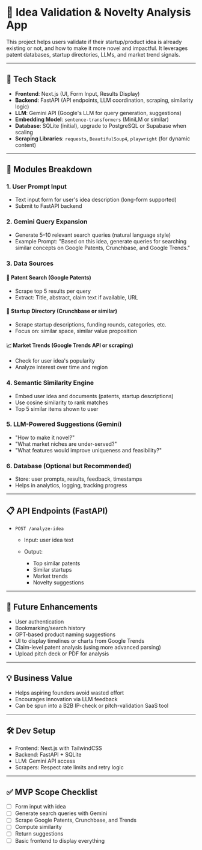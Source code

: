 # 📌 Idea Validation & Novelty Analysis App

This project helps users validate if their startup/product idea is already existing or not, and how to make it more novel and impactful. It leverages patent databases, startup directories, LLMs, and market trend signals.

---

## 🔧 Tech Stack

- **Frontend**: Next.js (UI, Form Input, Results Display)
- **Backend**: FastAPI (API endpoints, LLM coordination, scraping, similarity logic)
- **LLM**: Gemini API (Google's LLM for query generation, suggestions)
- **Embedding Model**: `sentence-transformers` (MiniLM or similar)
- **Database**: SQLite (initial), upgrade to PostgreSQL or Supabase when scaling
- **Scraping Libraries**: `requests`, `BeautifulSoup4`, `playwright` (for dynamic content)

---

## 🧩 Modules Breakdown

### 1. User Prompt Input

- Text input form for user's idea description (long-form supported)
- Submit to FastAPI backend

### 2. Gemini Query Expansion

- Generate 5–10 relevant search queries (natural language style)
- Example Prompt: "Based on this idea, generate queries for searching similar concepts on Google Patents, Crunchbase, and Google Trends."

### 3. Data Sources

#### 📘 Patent Search (Google Patents)

- Scrape top 5 results per query
- Extract: Title, abstract, claim text if available, URL

#### 🚀 Startup Directory (Crunchbase or similar)

- Scrape startup descriptions, funding rounds, categories, etc.
- Focus on: similar space, similar value proposition

#### 📈 Market Trends (Google Trends API or scraping)

- Check for user idea's popularity
- Analyze interest over time and region

### 4. Semantic Similarity Engine

- Embed user idea and documents (patents, startup descriptions)
- Use cosine similarity to rank matches
- Top 5 similar items shown to user

### 5. LLM-Powered Suggestions (Gemini)

- "How to make it novel?"
- "What market niches are under-served?"
- "What features would improve uniqueness and feasibility?"

### 6. Database (Optional but Recommended)

- Store: user prompts, results, feedback, timestamps
- Helps in analytics, logging, tracking progress

---

## 📋 API Endpoints (FastAPI)

- `POST /analyze-idea`

  - Input: user idea text
  - Output:

    - Top similar patents
    - Similar startups
    - Market trends
    - Novelty suggestions

---

## 🔮 Future Enhancements

- User authentication
- Bookmarking/search history
- GPT-based product naming suggestions
- UI to display timelines or charts from Google Trends
- Claim-level patent analysis (using more advanced parsing)
- Upload pitch deck or PDF for analysis

---

## 💡 Business Value

- Helps aspiring founders avoid wasted effort
- Encourages innovation via LLM feedback
- Can be spun into a B2B IP-check or pitch-validation SaaS tool

---

## 🛠 Dev Setup

- Frontend: Next.js with TailwindCSS
- Backend: FastAPI + SQLite
- LLM: Gemini API access
- Scrapers: Respect rate limits and retry logic

---

## ✅ MVP Scope Checklist

- [ ] Form input with idea
- [ ] Generate search queries with Gemini
- [ ] Scrape Google Patents, Crunchbase, and Trends
- [ ] Compute similarity
- [ ] Return suggestions
- [ ] Basic frontend to display everything
